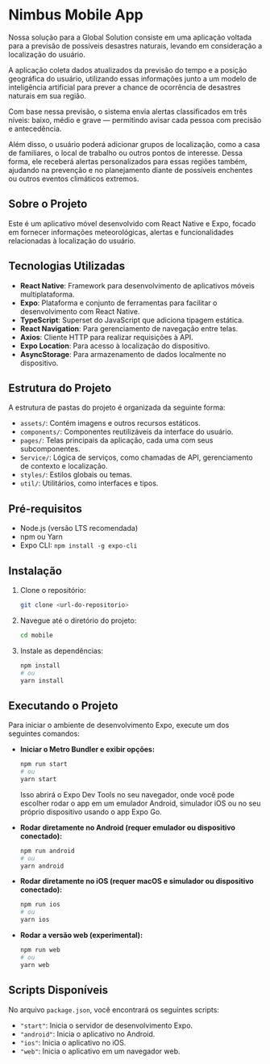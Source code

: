 # Nimbus Mobile App

Nossa solução para a Global Solution consiste em uma aplicação voltada para a previsão de possíveis desastres naturais, levando em consideração a localização do usuário.

A aplicação coleta dados atualizados da previsão do tempo e a posição geográfica do usuário, utilizando essas informações junto a um modelo de inteligência artificial para prever a chance de ocorrência de desastres naturais em sua região.

Com base nessa previsão, o sistema envia alertas classificados em três níveis: baixo, médio e grave — permitindo avisar cada pessoa com precisão e antecedência.

Além disso, o usuário poderá adicionar grupos de localização, como a casa de familiares, o local de trabalho ou outros pontos de interesse. Dessa forma, ele receberá alertas personalizados para essas regiões também, ajudando na prevenção e no planejamento diante de possíveis enchentes ou outros eventos climáticos extremos.

## Sobre o Projeto

Este é um aplicativo móvel desenvolvido com React Native e Expo, focado em fornecer informações meteorológicas, alertas e funcionalidades relacionadas à localização do usuário.

## Tecnologias Utilizadas

- **React Native**: Framework para desenvolvimento de aplicativos móveis multiplataforma.
- **Expo**: Plataforma e conjunto de ferramentas para facilitar o desenvolvimento com React Native.
- **TypeScript**: Superset do JavaScript que adiciona tipagem estática.
- **React Navigation**: Para gerenciamento de navegação entre telas.
- **Axios**: Cliente HTTP para realizar requisições à API.
- **Expo Location**: Para acesso à localização do dispositivo.
- **AsyncStorage**: Para armazenamento de dados localmente no dispositivo.

## Estrutura do Projeto

A estrutura de pastas do projeto é organizada da seguinte forma:

-   `assets/`: Contém imagens e outros recursos estáticos.
-   `components/`: Componentes reutilizáveis da interface do usuário.
-   `pages/`: Telas principais da aplicação, cada uma com seus subcomponentes.
-   `Service/`: Lógica de serviços, como chamadas de API, gerenciamento de contexto e localização.
-   `styles/`: Estilos globais ou temas.
-   `util/`: Utilitários, como interfaces e tipos.

## Pré-requisitos

-   Node.js (versão LTS recomendada)
-   npm ou Yarn
-   Expo CLI: `npm install -g expo-cli`

## Instalação

1.  Clone o repositório:
    ```bash
    git clone <url-do-repositorio>
    ```
2.  Navegue até o diretório do projeto:
    ```bash
    cd mobile
    ```
3.  Instale as dependências:
    ```bash
    npm install
    # ou
    yarn install
    ```

## Executando o Projeto

Para iniciar o ambiente de desenvolvimento Expo, execute um dos seguintes comandos:

-   **Iniciar o Metro Bundler e exibir opções:**
    ```bash
    npm run start
    # ou
    yarn start
    ```
    Isso abrirá o Expo Dev Tools no seu navegador, onde você pode escolher rodar o app em um emulador Android, simulador iOS ou no seu próprio dispositivo usando o app Expo Go.

-   **Rodar diretamente no Android (requer emulador ou dispositivo conectado):**
    ```bash
    npm run android
    # ou
    yarn android
    ```

-   **Rodar diretamente no iOS (requer macOS e simulador ou dispositivo conectado):**
    ```bash
    npm run ios
    # ou
    yarn ios
    ```

-   **Rodar a versão web (experimental):**
    ```bash
    npm run web
    # ou
    yarn web
    ```

## Scripts Disponíveis

No arquivo `package.json`, você encontrará os seguintes scripts:

-   `"start"`: Inicia o servidor de desenvolvimento Expo.
-   `"android"`: Inicia o aplicativo no Android.
-   `"ios"`: Inicia o aplicativo no iOS.
-   `"web"`: Inicia o aplicativo em um navegador web.
